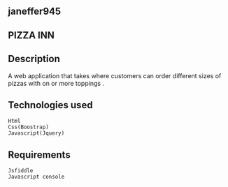 ## janeffer945
## PIZZA INN
## Description
   A web application that takes where customers can order different sizes of pizzas with on or more toppings .
## Technologies used   
    Html
    Css(Boostrap)
    Javascript(Jquery)
 ## Requirements
    Jsfiddle
    Javascript console
